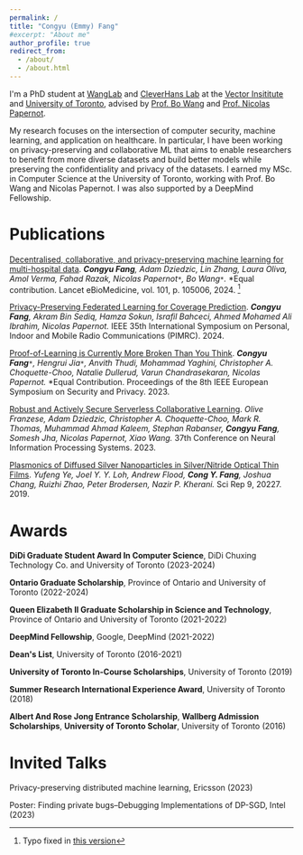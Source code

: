 ```yaml
---
permalink: /
title: "Congyu (Emmy) Fang"
#excerpt: "About me"
author_profile: true
redirect_from: 
  - /about/
  - /about.html
---
```


I'm a PhD student at [WangLab](https://wanglab.ai/) and [CleverHans Lab](https://cleverhans-lab.github.io/) at 
the [Vector Insititute](https://vectorinstitute.ai/) and 
[University of Toronto](https://www.utoronto.ca/), advised by [Prof. Bo Wang](https://vectorinstitute.ai/team/bo-wang/) and 
[Prof. Nicolas Papernot](https://www.papernot.fr/). 

My research focuses on the intersection of computer security, machine learning, 
and application on healthcare. In particular, I have been working on privacy-preserving and collaborative ML that aims to
enable researchers to benefit from more diverse datasets and build better models while preserving the confidentiality and privacy of the datasets. 
I earned my MSc. in Computer Science at the University of Toronto, working with Prof. Bo Wang and Nicolas Papernot. 
I was also supported by a DeepMind Fellowship. 

Publications
======

<a href="https://www.sciencedirect.com/science/article/pii/S2352396424000410" target="_blank">Decentralised, collaborative, and privacy-preserving machine learning for multi-hospital data</a>.
<i><b>Congyu Fang</b>, Adam Dziedzic, Lin Zhang, Laura Oliva, Amol Verma, Fahad Razak, Nicolas Papernot`*`, Bo Wang`*`.</i> *Equal contribution.
Lancet eBioMedicine, vol. 101, p. 105006, 2024. [^1]

<a href="https://www.researchgate.net/publication/381292167_Privacy-Preserving_Federated_Learning_for_Coverage_Prediction" target="_blank">Privacy-Preserving Federated Learning for Coverage Prediction</a>.
<i><b>Congyu Fang</b>, Akram Bin Sediq, Hamza Sokun, Israfil Bahceci, Ahmed Mohamed Ali Ibrahim, Nicolas Papernot.</i>
IEEE 35th International Symposium on Personal, Indoor and Mobile Radio Communications (PIMRC). 2024.

<a href="https://arxiv.org/abs/2208.03567" target="_blank">Proof-of-Learning is Currently More Broken Than You Think</a>.
              <i><b>Congyu Fang</b>`*`, Hengrui Jia`*`, Anvith Thudi, Mohammad Yaghini, Christopher A. Choquette-Choo, Natalie Dullerud, Varun Chandrasekaran, Nicolas Papernot.</i> *Equal Contribution.
              Proceedings of the 8th IEEE European Symposium on Security and Privacy.  2023.

<a href="https://arxiv.org/abs/2310.16678" target="_blank">Robust and Actively Secure Serverless Collaborative Learning</a>.
<i>Olive Franzese, Adam Dziedzic, Christopher A. Choquette-Choo, Mark R. Thomas, Muhammad Ahmad Kaleem, Stephan Rabanser, <b>Congyu Fang</b>, Somesh Jha, Nicolas Papernot, Xiao Wang.</i> 
37th Conference on Neural Information Processing Systems. 2023.

<a href="https://www.nature.com/articles/s41598-019-56719-x" target="_blank">Plasmonics of Diffused Silver Nanoparticles in Silver/Nitride Optical Thin Films</a>.
<i>Yufeng Ye, Joel Y. Y. Loh, Andrew Flood, <b>Cong Y. Fang</b>, Joshua Chang, Ruizhi Zhao, Peter Brodersen, Nazir P. Kherani.</i> 
Sci Rep 9, 20227. 2019.

[^1]: Typo fixed in <a href="https://arxiv.org/abs/2402.00205" target="_blank">this version</a>

Awards
======
**DiDi Graduate Student Award In Computer Science**, DiDi Chuxing Technology Co. and University of Toronto (2023-2024)

**Ontario Graduate Scholarship**, Province of Ontario and University of Toronto (2022-2024)

**Queen Elizabeth II Graduate Scholarship in Science and Technology**, Province of Ontario and University of Toronto (2021-2022)

**DeepMind Fellowship**, Google, DeepMind (2021-2022)

**Dean's List**, University of Toronto (2016-2021)

**University of Toronto In-Course Scholarships**, University of Toronto (2019)

**Summer Research International Experience Award**, University of Toronto (2018)

**Albert And Rose Jong Entrance Scholarship**, **Wallberg Admission Scholarships**, **University of Toronto Scholar**, University of Toronto (2016)


Invited Talks
======
Privacy-preserving distributed machine learning, Ericsson (2023)

Poster: Finding private bugs–Debugging Implementations of DP-SGD, Intel (2023)



